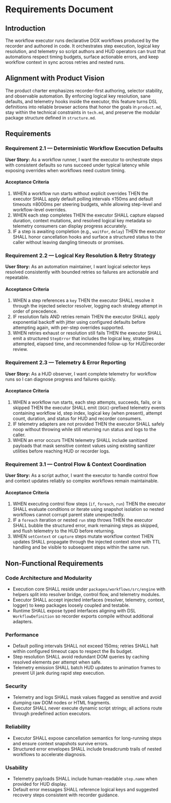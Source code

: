 # Requirements Document

## Introduction

The workflow executor runs declarative DGX workflows produced by the recorder and authored in code. It orchestrates step execution, logical key resolution, and telemetry so script authors and HUD operators can trust that automations respect timing budgets, surface actionable errors, and keep workflow context in sync across retries and nested runs.

## Alignment with Product Vision

The product charter emphasizes recorder-first authoring, selector stability, and observable automation. By enforcing logical key resolution, sane defaults, and telemetry hooks inside the executor, this feature turns DSL definitions into reliable browser actions that honor the goals in `product.md`, stay within the technical constraints in `tech.md`, and preserve the modular package structure defined in `structure.md`.

## Requirements

### Requirement 2.1 — Deterministic Workflow Execution Defaults

**User Story:** As a workflow runner, I want the executor to orchestrate steps with consistent defaults so runs succeed under typical latency while exposing overrides when workflows need custom timing.

#### Acceptance Criteria

1. WHEN a workflow run starts without explicit overrides THEN the executor SHALL apply default polling intervals ≤150ms and default timeouts ≤8000ms per steering budgets, while allowing step-level and workflow-level overrides.
2. WHEN each step completes THEN the executor SHALL capture elapsed duration, context mutations, and resolved logical key metadata so telemetry consumers can display progress accurately.
3. IF a step is awaiting completion (e.g., `waitFor`, `delay`) THEN the executor SHALL honor cancellation hooks and surface a structured status to the caller without leaving dangling timeouts or promises.

### Requirement 2.2 — Logical Key Resolution & Retry Strategy

**User Story:** As an automation maintainer, I want logical selector keys resolved consistently with bounded retries so failures are actionable and repeatable.

#### Acceptance Criteria

1. WHEN a step references a `key` THEN the executor SHALL resolve it through the injected selector resolver, logging each strategy attempt in order of precedence.
2. IF resolution fails AND retries remain THEN the executor SHALL apply exponential backoff with jitter using configured defaults before attempting again, with per-step overrides supported.
3. WHEN retries exhaust or resolution still fails THEN the executor SHALL emit a structured `StepError` that includes the logical key, strategies attempted, elapsed time, and recommended follow-up for HUD/recorder review.

### Requirement 2.3 — Telemetry & Error Reporting

**User Story:** As a HUD observer, I want complete telemetry for workflow runs so I can diagnose progress and failures quickly.

#### Acceptance Criteria

1. WHEN a workflow run starts, each step attempts, succeeds, fails, or is skipped THEN the executor SHALL emit `[DGX]`-prefixed telemetry events containing workflow id, step index, logical key (when present), attempt count, duration, and status for HUD and recorder consumers.
2. IF telemetry adapters are not provided THEN the executor SHALL safely noop without throwing while still returning run status and logs to the caller.
3. WHEN an error occurs THEN telemetry SHALL include sanitized payloads that mask sensitive context values using existing sanitizer utilities before reaching HUD or recorder logs.

### Requirement 3.1 — Control Flow & Context Coordination

**User Story:** As a script author, I want the executor to handle control flow and context updates reliably so complex workflows remain maintainable.

#### Acceptance Criteria

1. WHEN executing control flow steps (`if`, `foreach`, `run`) THEN the executor SHALL evaluate conditions or iterate using snapshot isolation so nested workflows cannot corrupt parent state unexpectedly.
2. IF a `foreach` iteration or nested `run` step throws THEN the executor SHALL bubble the structured error, mark remaining steps as skipped, and flush telemetry to the HUD before returning.
3. WHEN `setContext` or `capture` steps mutate workflow context THEN updates SHALL propagate through the injected context store with TTL handling and be visible to subsequent steps within the same run.

## Non-Functional Requirements

### Code Architecture and Modularity
- Execution core SHALL reside under `packages/workflows/src/engine` with helpers split into resolver bridge, control flow, and telemetry modules.
- Executor SHALL accept injected interfaces (resolver, telemetry, context, logger) to keep packages loosely coupled and testable.
- Runtime SHALL expose typed interfaces aligning with DSL `WorkflowDefinition` so recorder exports compile without additional adapters.

### Performance
- Default polling intervals SHALL not exceed 150ms; retries SHALL halt within configured timeout caps to respect the 8s budget.
- Step resolution SHALL avoid redundant DOM queries by caching resolved elements per attempt when safe.
- Telemetry emission SHALL batch HUD updates to animation frames to prevent UI jank during rapid step execution.

### Security
- Telemetry and logs SHALL mask values flagged as sensitive and avoid dumping raw DOM nodes or HTML fragments.
- Executor SHALL never execute dynamic script strings; all actions route through predefined action executors.

### Reliability
- Executor SHALL expose cancellation semantics for long-running steps and ensure context snapshots survive errors.
- Structured error envelopes SHALL include breadcrumb trails of nested workflows to accelerate diagnosis.

### Usability
- Telemetry payloads SHALL include human-readable `step.name` when provided for HUD display.
- Default error messages SHALL reference logical keys and suggested recovery steps consistent with recorder guidance.
